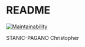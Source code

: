 # README

[![Maintainability](https://api.codeclimate.com/v1/badges/57e4b8ff0eb14f02fd7d/maintainability)](https://codeclimate.com/github/christo574/LP4Apizza/maintainability)

STANIC-PAGANO Christopher


